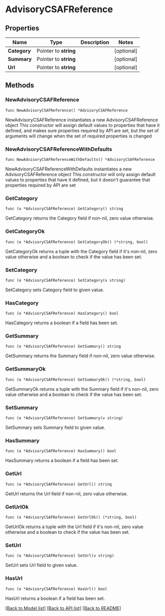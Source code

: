# AdvisoryCSAFReference

## Properties

Name | Type | Description | Notes
------------ | ------------- | ------------- | -------------
**Category** | Pointer to **string** |  | [optional] 
**Summary** | Pointer to **string** |  | [optional] 
**Url** | Pointer to **string** |  | [optional] 

## Methods

### NewAdvisoryCSAFReference

`func NewAdvisoryCSAFReference() *AdvisoryCSAFReference`

NewAdvisoryCSAFReference instantiates a new AdvisoryCSAFReference object
This constructor will assign default values to properties that have it defined,
and makes sure properties required by API are set, but the set of arguments
will change when the set of required properties is changed

### NewAdvisoryCSAFReferenceWithDefaults

`func NewAdvisoryCSAFReferenceWithDefaults() *AdvisoryCSAFReference`

NewAdvisoryCSAFReferenceWithDefaults instantiates a new AdvisoryCSAFReference object
This constructor will only assign default values to properties that have it defined,
but it doesn't guarantee that properties required by API are set

### GetCategory

`func (o *AdvisoryCSAFReference) GetCategory() string`

GetCategory returns the Category field if non-nil, zero value otherwise.

### GetCategoryOk

`func (o *AdvisoryCSAFReference) GetCategoryOk() (*string, bool)`

GetCategoryOk returns a tuple with the Category field if it's non-nil, zero value otherwise
and a boolean to check if the value has been set.

### SetCategory

`func (o *AdvisoryCSAFReference) SetCategory(v string)`

SetCategory sets Category field to given value.

### HasCategory

`func (o *AdvisoryCSAFReference) HasCategory() bool`

HasCategory returns a boolean if a field has been set.

### GetSummary

`func (o *AdvisoryCSAFReference) GetSummary() string`

GetSummary returns the Summary field if non-nil, zero value otherwise.

### GetSummaryOk

`func (o *AdvisoryCSAFReference) GetSummaryOk() (*string, bool)`

GetSummaryOk returns a tuple with the Summary field if it's non-nil, zero value otherwise
and a boolean to check if the value has been set.

### SetSummary

`func (o *AdvisoryCSAFReference) SetSummary(v string)`

SetSummary sets Summary field to given value.

### HasSummary

`func (o *AdvisoryCSAFReference) HasSummary() bool`

HasSummary returns a boolean if a field has been set.

### GetUrl

`func (o *AdvisoryCSAFReference) GetUrl() string`

GetUrl returns the Url field if non-nil, zero value otherwise.

### GetUrlOk

`func (o *AdvisoryCSAFReference) GetUrlOk() (*string, bool)`

GetUrlOk returns a tuple with the Url field if it's non-nil, zero value otherwise
and a boolean to check if the value has been set.

### SetUrl

`func (o *AdvisoryCSAFReference) SetUrl(v string)`

SetUrl sets Url field to given value.

### HasUrl

`func (o *AdvisoryCSAFReference) HasUrl() bool`

HasUrl returns a boolean if a field has been set.


[[Back to Model list]](../README.md#documentation-for-models) [[Back to API list]](../README.md#documentation-for-api-endpoints) [[Back to README]](../README.md)


